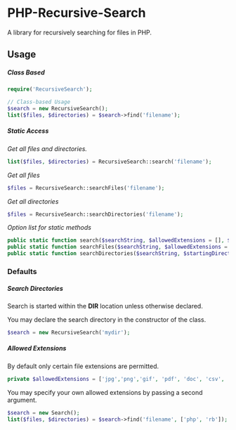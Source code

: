 # PHP-Recursive-Search
A library for recursively searching for files in PHP.

## Usage 

##### Class Based
```PHP
require('RecursiveSearch');

// Class-based Usage
$search = new RecursiveSearch();
list($files, $directories) = $search->find('filename');

```
##### Static Access

_Get all files and directories._
```PHP
list($files, $directories) = RecursiveSearch::search('filename');
```
_Get all files_
```PHP
$files = RecursiveSearch::searchFiles('filename');
```

_Get all directories_
```PHP
$files = RecursiveSearch::searchDirectories('filename');
```

_Option list for static methods_
```PHP
public static function search($searchString, $allowedExtensions = [], $startingDirectory = __DIR__)
public static function searchFiles($searchString, $allowedExtensions = [], $startingDirectory = __DIR__)
public static function searchDirectories($searchString, $startingDirectory = __DIR__)
```

### Defaults

##### Search Directories
Search is started within the __DIR__ location unless otherwise declared.

You may declare the search directory in the constructor of the class.

```PHP
$search = new RecursiveSearch('mydir');
```

##### Allowed Extensions
By default only certain file extensions are permitted.

```PHP
private $allowedExtensions = ['jpg','png','gif', 'pdf', 'doc', 'csv', 'xml', 'json'];

```

You may specify your own allowed extensions by passing a second argument. 

```PHP
$search = new Search();
list($files, $directories) = $search->find('filename', ['php', 'rb']);
```
